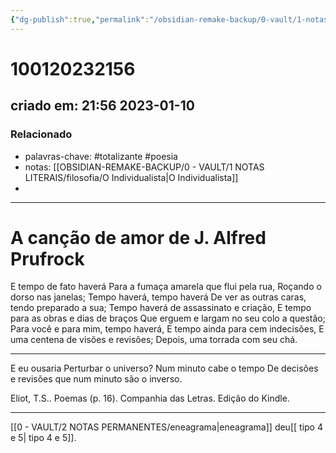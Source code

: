 ```yaml
---
{"dg-publish":true,"permalink":"/obsidian-remake-backup/0-vault/1-notas-literais/filosofia/a-cancao-de-amor-de-j-alfred-prufrock/","tags":["totalizante","poesia"],"dgHomeLink":true,"dgShowLocalGraph":true,"dgShowFileTree":true,"noteIcon":""}
---
```


# 100120232156
## criado em: 21:56 2023-01-10

### Relacionado
- palavras-chave: #totalizante #poesia 
- notas: [[OBSIDIAN-REMAKE-BACKUP/0 - VAULT/1 NOTAS LITERAIS/filosofia/O Individualista\|O Individualista]]
- 
---
# A canção de amor de J. Alfred Prufrock


E tempo de fato haverá
Para a fumaça amarela que flui pela rua, 
Roçando o dorso nas janelas; 
Tempo haverá, tempo haverá 
De ver as outras caras, tendo preparado a sua; 
Tempo haverá de assassinato e criação, 
E tempo para as obras e dias de braços 
Que erguem e largam no seu colo a questão; 
Para você e para mim, tempo haverá, 
E tempo ainda para cem indecisões, 
E uma centena de visões e revisões; 
Depois, uma torrada com seu chá.

---
E eu ousaria Perturbar o universo? Num minuto cabe o tempo De decisões e revisões que num minuto são o inverso.

Eliot, T.S.. Poemas (p. 16). Companhia das Letras. Edição do Kindle. 

---
[[0 - VAULT/2 NOTAS PERMANENTES/eneagrama\|eneagrama]] deu[[ tipo 4 e 5\| tipo 4 e 5]].